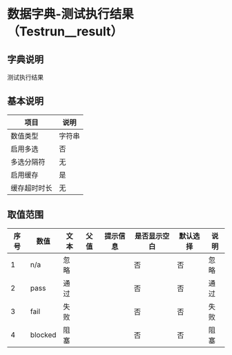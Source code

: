 # 数据字典-测试执行结果（Testrun__result）
## 字典说明
测试执行结果

## 基本说明
| 项目 | 说明 |
| -- | -- |
| 数值类型 | 字符串 |
| 启用多选 | 否 |
| 多选分隔符 | 无 |
| 启用缓存 | 是 |
| 缓存超时时长 | 无 |

## 取值范围
| 序号 | 数值 | 文本 | 父值 | 提示信息 | 是否显示空白 | 默认选择 | 说明 |
| -- | -- | -- | -- | -- | -- | -- | -- |
| 1 | n/a | 忽略 |  |  | 否 | 否 | 忽略 |
| 2 | pass | 通过 |  |  | 否 | 否 | 通过 |
| 3 | fail | 失败 |  |  | 否 | 否 | 失败 |
| 4 | blocked | 阻塞 |  |  | 否 | 否 | 阻塞 |

